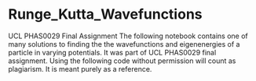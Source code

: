 # Runge_Kutta_Wavefunctions
UCL PHAS0029 Final Assignment
The following notebook contains one of many solutions to finding the the wavefunctions and eigenenergies of a particle in varying potentials. It was part of UCL PHAS0029 final assignment. Using the following code without permission will count as plagiarism. It is meant purely as a reference. 
